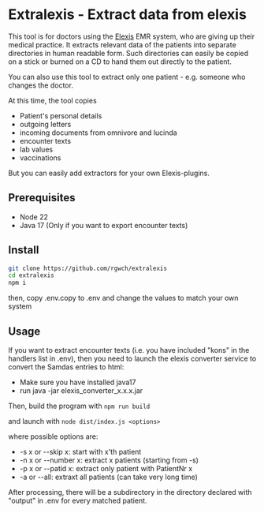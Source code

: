 # Extralexis - Extract data from elexis

This tool is for doctors using the [Elexis](http://www.elexis.ch) EMR system, who are giving up their medical practice. It extracts relevant data of the patients into separate directories in human readable form. 
Such directories can easily be copied on a stick or burned on a CD to hand them out directly to the patient.

You can also use this tool to extract only one patient - e.g. someone who changes the doctor.

At this time, the tool copies 

* Patient's personal details
* outgoing letters
* incoming documents from omnivore and lucinda
* encounter texts
* lab values
* vaccinations

But you can easily add extractors for your own Elexis-plugins.

## Prerequisites

* Node 22
* Java 17 (Only if you want to export encounter texts)

## Install

```bash
git clone https://github.com/rgwch/extralexis
cd extralexis
npm i
```
then, copy .env.copy to .env and change the values to match your own system

## Usage

If you want to extract encounter texts (i.e. you have included "kons" in the handlers list in .env), then you need to launch the elexis converter service to convert the Samdas entries to html:

* Make sure you have installed java17
* run java -jar elexis_converter_x.x.x.jar

Then, build the program with `npm run build`

and launch with `node dist/index.js <options>`

where possible options are:

* -s x or --skip x: start with x'th patient
* -n  x or --number x: extract x patients (starting from -s)
* -p x or --patid x: extract only patient with PatientNr x
* -a or --all: extraxt all patients (can take very long time)

After processing, there will be a subdirectory in the directory declared with "output" in .env for every matched patient.

